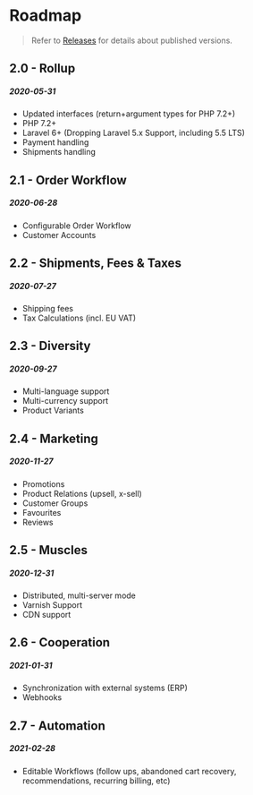 # Roadmap

> Refer to [Releases](releases.md) for details about published versions.

## 2.0 - Rollup
##### 2020-05-31

- Updated interfaces (return+argument types for PHP 7.2+)
- PHP 7.2+
- Laravel 6+ (Dropping Laravel 5.x Support, including 5.5 LTS)
- Payment handling
- Shipments handling

## 2.1 - Order Workflow
##### 2020-06-28

- Configurable Order Workflow
- Customer Accounts

## 2.2 - Shipments, Fees & Taxes
##### 2020-07-27

- Shipping fees
- Tax Calculations (incl. EU VAT)

## 2.3 - Diversity
##### 2020-09-27

- Multi-language support
- Multi-currency support
- Product Variants

## 2.4 - Marketing
##### 2020-11-27

- Promotions
- Product Relations (upsell, x-sell)
- Customer Groups
- Favourites
- Reviews

## 2.5 - Muscles
##### 2020-12-31

- Distributed, multi-server mode
- Varnish Support
- CDN support

## 2.6 - Cooperation
##### 2021-01-31

- Synchronization with external systems (ERP)
- Webhooks

## 2.7 - Automation
##### 2021-02-28

- Editable Workflows (follow ups, abandoned cart recovery,
  recommendations, recurring billing, etc)
